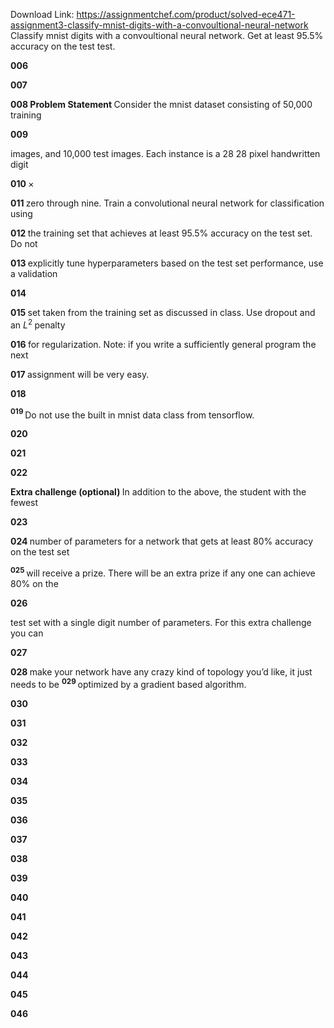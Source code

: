 Download Link: https://assignmentchef.com/product/solved-ece471-assignment3-classify-mnist-digits-with-a-convoultional-neural-network
<br>
Classify mnist digits with a convoultional neural network. Get at least 95.5% <strong>   </strong>accuracy on the test test.

<strong>006</strong>

<strong>007</strong>

<strong>008         </strong><strong>Problem Statement      </strong>Consider the mnist dataset consisting of 50,000 training

<strong>009</strong>

images, and 10,000 test images. Each instance is a 28 28 pixel handwritten digit

<strong>010                                                                                                                              </strong>×

<strong>011           </strong>zero through nine. Train a convolutional neural network for classification using

<strong>012          </strong>the training set that achieves at least 95.5% accuracy on the test set. Do not

<strong>013 </strong>explicitly tune hyperparameters based on the test set performance, use a validation

<strong>014</strong>

<strong>015          </strong>set taken from the training set as discussed in class. Use dropout and an <em>L</em><sup>2 </sup>penalty

<strong>016          </strong>for regularization. Note: if you write a sufficiently general program the next

<strong>017 </strong>assignment will be very easy.

<strong>018</strong>

<strong><sup>019            </sup></strong>Do not use the built in mnist data class from tensorflow.

<strong>020</strong>

<strong>021</strong>

<strong>022</strong>

<strong>Extra challenge (optional)    </strong>In addition to the above, the student with the fewest

<strong>023</strong>

<strong>024           </strong>number of parameters for a network that gets at least 80% accuracy on the test set

<strong><sup>025            </sup></strong>will receive a prize. There will be an extra prize if any one can achieve 80% on the

<strong>026</strong>

test set with a single digit number of parameters. For this extra challenge you can

<strong>027</strong>

<strong>028          </strong>make your network have any crazy kind of topology you’d like, it just needs to be <strong><sup>029           </sup></strong>optimized by a gradient based algorithm.

<strong>030</strong>

<strong>031</strong>

<strong>032</strong>

<strong>033</strong>

<strong>034</strong>

<strong>035</strong>

<strong>036</strong>

<strong>037</strong>

<strong>038</strong>

<strong>039</strong>

<strong>040</strong>

<strong>041</strong>

<strong>042</strong>

<strong>043</strong>

<strong>044</strong>

<strong>045</strong>

<strong>046</strong>